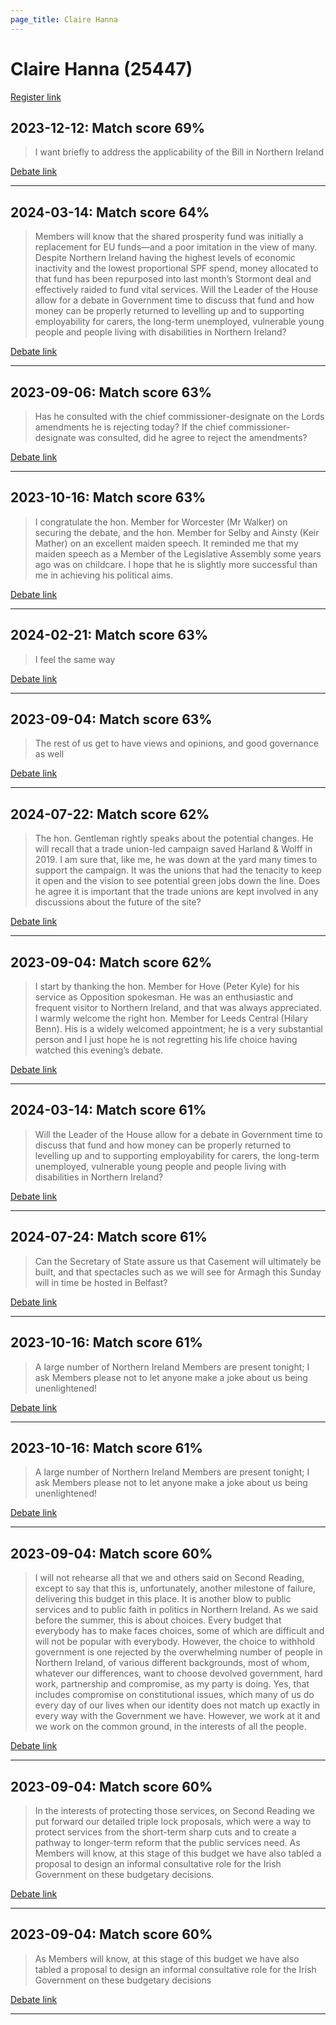 ```yaml
---
page_title: Claire Hanna
---
```


# Claire Hanna  (25447)

[Register link](https://www.theyworkforyou.com/mp/25447/register)



## 2023-12-12: Match score 69%

>I want briefly to address the applicability of the Bill in Northern Ireland

[Debate link](https://www.theyworkforyou.com/debates/?id=2023-12-12b.842.1) 

---



## 2024-03-14: Match score 64%

>Members will know that the shared prosperity fund was initially a replacement for EU funds—and a poor imitation in the view of many. Despite Northern Ireland having the highest levels of economic inactivity and the lowest proportional SPF spend, money allocated to that fund has been repurposed into last month’s Stormont deal and effectively raided to fund vital services. Will the Leader of the House allow for a debate in Government time to discuss that fund and how money can be properly returned to levelling up and to supporting employability for carers, the long-term unemployed, vulnerable young people and people living with disabilities in Northern Ireland?

[Debate link](https://www.theyworkforyou.com/debates/?id=2024-03-14d.442.2) 

---



## 2023-09-06: Match score 63%

>Has he consulted with the chief commissioner-designate  on the Lords amendments he is rejecting today? If the chief commissioner-designate was consulted, did he agree to reject the amendments?

[Debate link](https://www.theyworkforyou.com/debates/?id=2023-09-06c.439.4) 

---



## 2023-10-16: Match score 63%

>I congratulate the hon. Member for Worcester (Mr Walker) on securing the debate, and the hon. Member for Selby and Ainsty (Keir Mather) on an excellent maiden speech. It reminded me that my maiden speech as a Member of the Legislative Assembly some years ago was on childcare. I hope that he is slightly more successful than me in achieving his political aims.

[Debate link](https://www.theyworkforyou.com/debates/?id=2023-10-16b.128.0) 

---



## 2024-02-21: Match score 63%

>I feel the same way

[Debate link](https://www.theyworkforyou.com/debates/?id=2024-02-21c.779.0) 

---



## 2023-09-04: Match score 63%

>The rest of us get to have views and opinions, and good governance as well

[Debate link](https://www.theyworkforyou.com/debates/?id=2023-09-04c.150.0) 

---



## 2024-07-22: Match score 62%

>The hon. Gentleman rightly speaks about the potential changes. He will recall that a trade union-led campaign saved Harland & Wolff in 2019. I am sure that, like me, he was down at the yard many times to support the campaign. It was the unions that had the tenacity to keep it open and the vision to see potential green jobs down the line. Does he agree it is important that the trade unions are kept involved in any discussions about the future of the site?

[Debate link](https://www.theyworkforyou.com/debates/?id=2024-07-22e.497.0) 

---



## 2023-09-04: Match score 62%

>I start by thanking the hon. Member for Hove (Peter Kyle) for his service as Opposition spokesman. He was an enthusiastic and frequent visitor to Northern Ireland, and that was always appreciated. I warmly welcome the right hon. Member for Leeds Central (Hilary Benn). His is a widely welcomed appointment; he is a very substantial person and I just hope he is not regretting his life choice having watched this evening’s debate.

[Debate link](https://www.theyworkforyou.com/debates/?id=2023-09-04c.150.0) 

---



## 2024-03-14: Match score 61%

>Will the Leader of the House allow for a debate in Government time to discuss that fund and how money can be properly returned to levelling up and to supporting employability for carers, the long-term unemployed, vulnerable young people and people living with disabilities in Northern Ireland?

[Debate link](https://www.theyworkforyou.com/debates/?id=2024-03-14d.442.2) 

---



## 2024-07-24: Match score 61%

>Can the Secretary of State assure us that Casement will ultimately be built, and that spectacles such as we will see for Armagh this Sunday will in time be hosted in Belfast?

[Debate link](https://www.theyworkforyou.com/debates/?id=2024-07-24d.653.7) 

---



## 2023-10-16: Match score 61%

>A large number of Northern Ireland Members are present tonight; I ask Members please not to let anyone make a joke about us being unenlightened!

[Debate link](https://www.theyworkforyou.com/debates/?id=2023-10-16b.138.0) 

---



## 2023-10-16: Match score 61%

>A large number of Northern Ireland Members are present tonight; I ask Members please not to let anyone make a joke about us being unenlightened!

[Debate link](https://www.theyworkforyou.com/debates/?id=2023-10-16b.138.0) 

---



## 2023-09-04: Match score 60%

>I will not rehearse all that we and others said on Second Reading, except to say that this is, unfortunately, another milestone of failure, delivering this budget in this place. It is another blow to public services and to public faith in politics in Northern Ireland. As we said before the summer, this is about choices. Every budget that everybody has to make faces choices, some of which are difficult and will not be popular with everybody. However, the choice to withhold government is one rejected by the overwhelming number of people in Northern Ireland, of various different backgrounds, most of whom, whatever our differences, want to  choose devolved government, hard work, partnership  and compromise, as my party is doing. Yes, that includes compromise on constitutional issues, which many of us do every day of our lives when our identity does not match up exactly in every way with the Government we have. However, we work at it and we work on the common ground, in the interests of all the people.

[Debate link](https://www.theyworkforyou.com/debates/?id=2023-09-04c.150.0) 

---



## 2023-09-04: Match score 60%

>In the interests of protecting those services, on Second Reading we put forward our detailed triple lock proposals, which were a way to protect services from the short-term sharp cuts and to create a pathway to longer-term reform that the public services need. As Members will know, at this stage of this budget we have also tabled a proposal to design an informal consultative role for the Irish Government on these budgetary decisions.

[Debate link](https://www.theyworkforyou.com/debates/?id=2023-09-04c.150.0) 

---



## 2023-09-04: Match score 60%

>As Members will know, at this stage of this budget we have also tabled a proposal to design an informal consultative role for the Irish Government on these budgetary decisions

[Debate link](https://www.theyworkforyou.com/debates/?id=2023-09-04c.150.0) 

---

